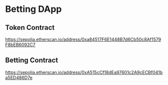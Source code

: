 # Betting DApp


## Token Contract
https://sepolia.etherscan.io/address/0xa84517F6E1448B7d6Cb50c8Af1579F8bEB6092C7

## Betting Contract
https://sepolia.etherscan.io/address/0xA515cCf18dEa97601c2A9cECBf041ba5ED486D7e